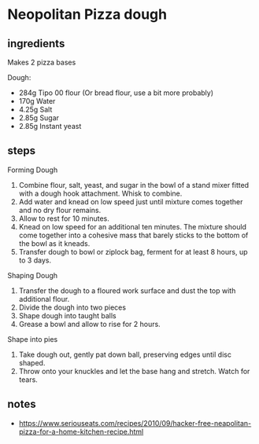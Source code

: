 # Neopolitan Pizza dough

## ingredients 

Makes 2 pizza bases

Dough:

- 284g Tipo 00 flour (Or bread flour, use a bit more probably)
- 170g Water
- 4.25g Salt
- 2.85g Sugar
- 2.85g Instant yeast

## steps

Forming Dough

1. Combine flour, salt, yeast, and sugar in the bowl of a stand mixer fitted with a dough hook attachment. Whisk to combine. 
2. Add water and knead on low speed just until mixture comes together and no dry flour remains.
3. Allow to rest for 10 minutes.
4. Knead on low speed for an additional ten minutes. The mixture should come together into a cohesive mass that barely sticks to the bottom of the bowl as it kneads. 
5. Transfer dough to bowl or ziplock bag, ferment for at least 8 hours, up to 3 days.


Shaping Dough

1. Transfer the dough to a floured work surface and dust the top with additional flour. 
2. Divide the dough into two pieces 
3. Shape dough into taught balls
4. Grease a bowl and allow to rise for 2 hours.

Shape into pies

1. Take dough out, gently pat down ball, preserving edges until disc shaped.
2. Throw onto your knuckles and let the base hang and stretch. Watch for tears.

## notes


* https://www.seriouseats.com/recipes/2010/09/hacker-free-neapolitan-pizza-for-a-home-kitchen-recipe.html


